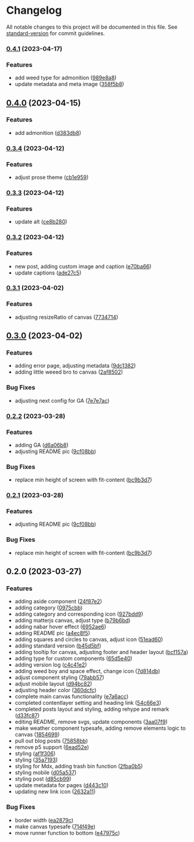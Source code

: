 # Changelog

All notable changes to this project will be documented in this file. See [standard-version](https://github.com/conventional-changelog/standard-version) for commit guidelines.

### [0.4.1](https://github.com/yuconnorl/terminal-420/compare/v0.4.0...v0.4.1) (2023-04-17)


### Features

* add weed type for admonition ([989e8a8](https://github.com/yuconnorl/terminal-420/commit/989e8a86aa953456714f51ab606e48454cb62e86))
* update metadata and meta image ([358f5b8](https://github.com/yuconnorl/terminal-420/commit/358f5b8902da5fd7ad9893e658a19dd3350a3530))

## [0.4.0](https://github.com/yuconnorl/terminal-420/compare/v0.3.4...v0.4.0) (2023-04-15)


### Features

* add admonition ([d383db8](https://github.com/yuconnorl/terminal-420/commit/d383db86f0181e6eb661e728bf89bf8cbd433eda))

### [0.3.4](https://github.com/yuconnorl/terminal-420/compare/v0.3.3...v0.3.4) (2023-04-12)


### Features

* adjust prose theme ([cb1e959](https://github.com/yuconnorl/terminal-420/commit/cb1e95992d1fb9f1d9e5c9715c53917bca5062f4))

### [0.3.3](https://github.com/yuconnorl/terminal-420/compare/v0.3.2...v0.3.3) (2023-04-12)


### Features

* update alt ([ce8b280](https://github.com/yuconnorl/terminal-420/commit/ce8b280bd2928960b85b0fc86d5b5571d0ae69d2))

### [0.3.2](https://github.com/yuconnorl/terminal-420/compare/v0.3.1...v0.3.2) (2023-04-12)


### Features

* new post, adding custom image and caption ([e70ba66](https://github.com/yuconnorl/terminal-420/commit/e70ba660ca7d1e2fdef259dbc9d099861d109630))
* update captions ([ade27c5](https://github.com/yuconnorl/terminal-420/commit/ade27c5f3c1dca8da1cacffe8e6b3b94afda24c2))

### [0.3.1](https://github.com/yuconnorl/terminal-420/compare/v0.3.0...v0.3.1) (2023-04-02)


### Features

* adjusting resizeRatio of canvas ([7734714](https://github.com/yuconnorl/terminal-420/commit/77347144e63b38daafd99b5ac77e9b35af94c037))

## [0.3.0](https://github.com/yuconnorl/terminal-420/compare/v0.2.2...v0.3.0) (2023-04-02)


### Features

* adding error page, adjusting metadata ([9dc1382](https://github.com/yuconnorl/terminal-420/commit/9dc138224d0056080610f4c503bfed9e87dbc382))
* adding little weeed bro to canvas ([2af8502](https://github.com/yuconnorl/terminal-420/commit/2af85028aeaebe6681feb199277426ecdc3014bb))


### Bug Fixes

* adjusting next config for GA ([7e7e7ac](https://github.com/yuconnorl/terminal-420/commit/7e7e7ac6056487aee4e3fa89d0ab9bb4f1e81f20))

### [0.2.2](https://github.com/yuconnorl/terminal-420/compare/v0.2.0...v0.2.2) (2023-03-28)


### Features

* adding GA ([d6a06b8](https://github.com/yuconnorl/terminal-420/commit/d6a06b8faef1d2d75fac67c09dedf546eeaab01c))
* adjusting README pic ([9cf08bb](https://github.com/yuconnorl/terminal-420/commit/9cf08bb32cd5671bcc1ccea8a958b45417348940))


### Bug Fixes

* replace min height of screen with fit-content ([bc9b3d7](https://github.com/yuconnorl/terminal-420/commit/bc9b3d7f93b0aebc04d6a26a979a792118f039ec))

### [0.2.1](https://github.com/yuconnorl/terminal-420/compare/v0.2.0...v0.2.1) (2023-03-28)


### Features

* adjusting README pic ([9cf08bb](https://github.com/yuconnorl/terminal-420/commit/9cf08bb32cd5671bcc1ccea8a958b45417348940))


### Bug Fixes

* replace min height of screen with fit-content ([bc9b3d7](https://github.com/yuconnorl/terminal-420/commit/bc9b3d7f93b0aebc04d6a26a979a792118f039ec))

## 0.2.0 (2023-03-27)


### Features

* adding aside component ([24f87e2](https://github.com/yuconnorl/terminal-420/commit/24f87e260a099bb54f93c2ed88f2ca222207d64e))
* adding category ([0975cbb](https://github.com/yuconnorl/terminal-420/commit/0975cbb572168b1d6ce8acaba9a3828807652ef7))
* adding category and corresponding icon ([927bdd9](https://github.com/yuconnorl/terminal-420/commit/927bdd91d632eec6f4d5fbe660b8d914844a8436))
* adding matterjs canvas, adjust type ([b79b6bd](https://github.com/yuconnorl/terminal-420/commit/b79b6bd08ab11c5839fab20a0acd9f5a1253a2df))
* adding nabar hover effect ([6952ae6](https://github.com/yuconnorl/terminal-420/commit/6952ae67e12a70bee678e4dbdbf48ca2b8de95b9))
* adding README pic ([a4ec8f5](https://github.com/yuconnorl/terminal-420/commit/a4ec8f5ab2f8514b4971e0297531eb9ed82335b0))
* adding squares and circles to canvas, adjust icon ([51ead60](https://github.com/yuconnorl/terminal-420/commit/51ead60dda1edf5f65019c1336f8e4bc28fde4f0))
* adding standard version ([b45d5bf](https://github.com/yuconnorl/terminal-420/commit/b45d5bf4e97594a19b2f9244514a213c0a6d6ec9))
* adding tooltip for canvas, adjusting footer and header layout ([bcf157a](https://github.com/yuconnorl/terminal-420/commit/bcf157aa0bed2a9a011bba871bfbacfe4aad8435))
* adding type for custom components ([65d5e40](https://github.com/yuconnorl/terminal-420/commit/65d5e406c95ac1f9f4f6a34f2ee4a88818fabd0b))
* adding version log ([c4c41e2](https://github.com/yuconnorl/terminal-420/commit/c4c41e2a6ea97879c28f5c21520f373bab4d668d))
* adding weed boy and space effect, change icon ([7d814db](https://github.com/yuconnorl/terminal-420/commit/7d814dbb5a33f0d52131211c17d7f69b30c75d8b))
* adjust component styling ([79abb57](https://github.com/yuconnorl/terminal-420/commit/79abb571f81895a6f04c8735b5e42b9a2b1c0ece))
* adjust mobile layout ([d94bc82](https://github.com/yuconnorl/terminal-420/commit/d94bc82a47e41f131b97de1e34d42ed5c4370050))
* adjusting header color ([360dcfc](https://github.com/yuconnorl/terminal-420/commit/360dcfc2d4ff800fe1e5624da73d0f50279ad080))
* complete main canvas functionality ([e7a6acc](https://github.com/yuconnorl/terminal-420/commit/e7a6acc82ee8fac0618d4794817418680e017583))
* completed contentlayer setting and heading link ([54c66e3](https://github.com/yuconnorl/terminal-420/commit/54c66e340d3b801e078af82681f7a74e277d6c31))
* completed posts layout and styling, adding rehype and remark ([d33fc87](https://github.com/yuconnorl/terminal-420/commit/d33fc8762654c9fc3bd83636c955b578000e940b))
* editing README, remove svgs, update components ([3aa07f9](https://github.com/yuconnorl/terminal-420/commit/3aa07f9073f30acdb49e44f95416ce28d2aa856a))
* make weather component typesafe, adding remove elements logic to canvas ([1854699](https://github.com/yuconnorl/terminal-420/commit/18546995f3e431cc0c5c66c2fe52eebaa60511fe))
* pull out blog posts ([75858bb](https://github.com/yuconnorl/terminal-420/commit/75858bb34fe0b6cd662c06a232cad28b12b643b4))
* remove p5 support ([6ead52e](https://github.com/yuconnorl/terminal-420/commit/6ead52e5b0c52f94200ab94828be16420685ea35))
* styling ([af1f306](https://github.com/yuconnorl/terminal-420/commit/af1f3065a75d88544e681f4a7a3e385f30db9f78))
* styling ([35a7193](https://github.com/yuconnorl/terminal-420/commit/35a7193951c8fba95803f82e2d5e759772f165c2))
* styling for Mdx, adding trash bin function ([2fba0b5](https://github.com/yuconnorl/terminal-420/commit/2fba0b5af98c5e9f3ac88dfd7ae8dc047b989b31))
* styling mobile ([d05a537](https://github.com/yuconnorl/terminal-420/commit/d05a537c261c7c9e8eeed7467a93e66f83e0662a))
* styling post ([d85cb99](https://github.com/yuconnorl/terminal-420/commit/d85cb99b52bb39e647ee0318d4f5e556f7c83652))
* update metadata for pages ([d443c10](https://github.com/yuconnorl/terminal-420/commit/d443c10ee20e6ed2dd1c43c70b0ada51f66ad3d1))
* updating new link icon ([2632a11](https://github.com/yuconnorl/terminal-420/commit/2632a1151a2854dcd40288208c71d615dc647a5e))


### Bug Fixes

* border width ([ea2879c](https://github.com/yuconnorl/terminal-420/commit/ea2879c2a6ab92bc09efc952f6c49e63332f86d6))
* make canvas typesafe ([714f49e](https://github.com/yuconnorl/terminal-420/commit/714f49e761ce686429c53f7c5e3be52cea7db680))
* move runner function to bottom ([e47975c](https://github.com/yuconnorl/terminal-420/commit/e47975c5789944cd80404cc439f6a9cba14c4b5d))
